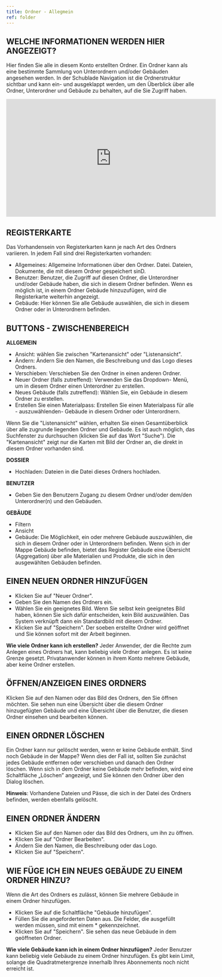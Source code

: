 ```yaml
---
title: Ordner - Allegmein
ref: folder
---
```


## WELCHE INFORMATIONEN WERDEN HIER ANGEZEIGT? ##
Hier finden Sie alle in diesem Konto erstellten Ordner. Ein Ordner kann als eine bestimmte Sammlung von Unterordnern und/oder Gebäuden angesehen werden. In der Schublade Navigation ist die Ordnerstruktur sichtbar und kann ein-  und ausgeklappt werden, um den Überblick über alle Ordner, Unterordner und Gebäude zu behalten, auf die Sie Zugriff haben.

<iframe width="560" height="315" src="https://www.youtube.com/embed/ePXIawEfcuE" title="YouTube video player" frameborder="0" allow="accelerometer; autoplay; clipboard-write; encrypted-media; gyroscope; picture-in-picture" allowfullscreen></iframe>

## REGISTERKARTE ##
Das Vorhandensein von Registerkarten kann je nach Art des Ordners variieren. In jedem Fall sind drei Registerkarten vorhanden:

-  Allgemeines: Allgemeine Informationen über den Ordner. Datei. Dateien, Dokumente, die mit diesem Ordner gespeichert sinD.
-  Benutzer: Benutzer, die Zugriff auf diesen Ordner, die Unterordner und/oder Gebäude haben, die sich in diesem Ordner befinden. Wenn es möglich ist, in einem Ordner Gebäude hinzuzufügen, wird die Registerkarte weiterhin angezeigt.
-  Gebäude: Hier können Sie alle Gebäude auswählen, die sich in diesem Ordner oder in Unterordnern befinden.

## BUTTONS -  ZWISCHENBEREICH ##

**ALLGEMEIN**
- Ansicht: wählen Sie zwischen "Kartenansicht" oder "Listenansicht".
- Ändern: Ändern Sie den Namen, die Beschreibung und das Logo dieses Ordners.
- Verschieben: Verschieben Sie den Ordner in einen anderen Ordner.
- Neuer Ordner (falls zutreffend): Verwenden Sie das Dropdown- Menü, um in diesem Ordner einen Unterordner zu erstellen.
- Neues Gebäude (falls zutreffend): Wählen Sie, ein Gebäude in diesem Ordner zu erstellen.
- Erstellen Sie einen Materialpass: Erstellen Sie einen Materialpass für alle - auszuwählenden-  Gebäude in diesem Ordner oder Unterordnern.

Wenn Sie die "Listenansicht" wählen, erhalten Sie einen Gesamtüberblick über alle zugrunde liegenden Ordner und Gebäude. Es ist auch möglich, das Suchfenster zu durchsuchen (klicken Sie auf das Wort "Suche"). Die "Kartenansicht" zeigt nur die Karten mit Bild der Ordner an, die direkt in diesem Ordner vorhanden sind.

**DOSSIER**
- Hochladen: Dateien in die Datei dieses Ordners hochladen.

**BENUTZER**
- Geben Sie den Benutzern Zugang zu diesem Ordner und/oder dem/den Unterordner(n) und den Gebäuden.

**GEBÄUDE**
- Filtern
- Ansicht
- Gebäude: Die Möglichkeit, ein oder mehrere Gebäude auszuwählen, die sich in diesem Ordner oder in Unterordnern befinden.
Wenn sich in der Mappe Gebäude befinden, bietet das Register Gebäude eine Übersicht (Aggregation) über alle Materialien und Produkte, die sich in den ausgewählten Gebäuden befinden.

## EINEN NEUEN ORDNER HINZUFÜGEN ##
- Klicken Sie auf "Neuer Ordner".
- Geben Sie den Namen des Ordners ein.
- Wählen Sie ein geeignetes Bild. Wenn Sie selbst kein geeignetes Bild haben, können Sie sich dafür entscheiden, kein Bild auszuwählen. Das System verknüpft dann ein Standardbild mit diesem Ordner.
- Klicken Sie auf "Speichern". Der soeben erstellte Ordner wird geöffnet und Sie können sofort mit der Arbeit beginnen.

**Wie viele Ordner kann ich erstellen?** 
Jeder Anwender, der die Rechte zum Anlegen eines Ordners hat, kann beliebig viele Ordner anlegen. Es ist keine Grenze gesetzt. Privatanwender können in ihrem Konto mehrere Gebäude, aber keine Ordner erstellen.

## ÖFFNEN/ANZEIGEN EINES ORDNERS ##
Klicken Sie auf den Namen oder das Bild des Ordners, den Sie öffnen möchten. Sie sehen nun eine Übersicht über die diesem Ordner hinzugefügten Gebäude und eine Übersicht über die Benutzer, die diesen Ordner einsehen und bearbeiten können.

## EINEN ORDNER LÖSCHEN ##
Ein Ordner kann nur gelöscht werden, wenn er keine Gebäude enthält. Sind noch Gebäude in der Mappe? Wenn dies der Fall ist, sollten Sie zunächst jedes Gebäude entfernen oder verschieben und danach den Ordner löschen. Wenn sich in dem Ordner keine Gebäude mehr befinden, wird eine Schaltfläche „Löschen” angezeigt, und Sie können den Ordner über den Dialog löschen. 

**Hinweis**: Vorhandene Dateien und Pässe, die sich in der Datei des Ordners befinden, werden ebenfalls gelöscht. 

## EINEN ORDNER ÄNDERN ##
- Klicken Sie auf den Namen oder das Bild des Ordners, um ihn zu öffnen.
- Klicken Sie auf "Ordner Bearbeiten".
- Ändern Sie den Namen, die Beschreibung oder das Logo.
- Klicken Sie auf "Speichern".

## WIE FÜGE ICH EIN NEUES GEBÄUDE ZU EINEM ORDNER HINZU? ##
Wenn die Art des Ordners es zulässt, können Sie mehrere Gebäude in einem Ordner hinzufügen.

- Klicken Sie auf die Schaltfläche "Gebäude hinzufügen".
- Füllen Sie die angeforderten Daten aus. Die Felder, die ausgefüllt werden müssen, sind mit einem * gekennzeichnet.
- Klicken Sie auf "Speichern". Sie sehen das neue Gebäude in dem geöffneten Ordner.

**Wie viele Gebäude kann ich in einem Ordner hinzufügen?** 
Jeder Benutzer kann beliebig viele Gebäude zu einem Ordner hinzufügen. Es gibt kein Limit, solange die Quadratmetergrenze innerhalb Ihres Abonnements noch nicht erreicht ist.
